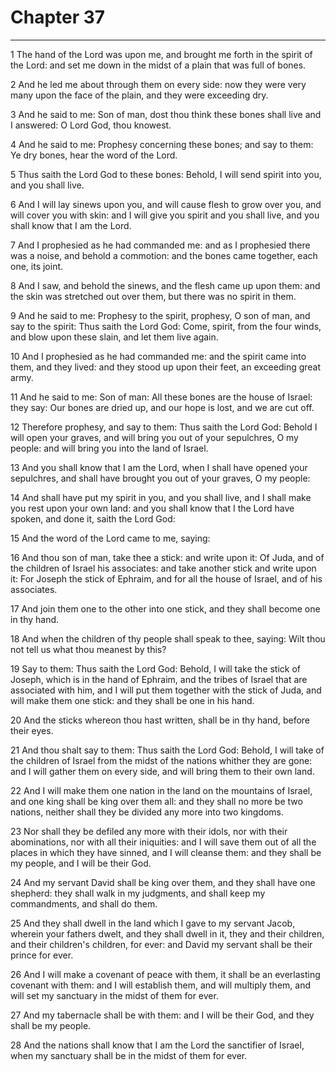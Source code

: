 # Chapter 37

***

1 The hand of the Lord was upon me, and brought me forth in the spirit of the Lord: and set me down in the midst of a plain that was full of bones.

2 And he led me about through them on every side: now they were very many upon the face of the plain, and they were exceeding dry.

3 And he said to me: Son of man, dost thou think these bones shall live and I answered: O Lord God, thou knowest.

4 And he said to me: Prophesy concerning these bones; and say to them: Ye dry bones, hear the word of the Lord.

5 Thus saith the Lord God to these bones: Behold, I will send spirit into you, and you shall live.

6 And I will lay sinews upon you, and will cause flesh to grow over you, and will cover you with skin: and I will give you spirit and you shall live, and you shall know that I am the Lord.

7 And I prophesied as he had commanded me: and as I prophesied there was a noise, and behold a commotion: and the bones came together, each one, its joint.

8 And I saw, and behold the sinews, and the flesh came up upon them: and the skin was stretched out over them, but there was no spirit in them.

9 And he said to me: Prophesy to the spirit, prophesy, O son of man, and say to the spirit: Thus saith the Lord God: Come, spirit, from the four winds, and blow upon these slain, and let them live again.

10 And I prophesied as he had commanded me: and the spirit came into them, and they lived: and they stood up upon their feet, an exceeding great army.

11 And he said to me: Son of man: All these bones are the house of Israel: they say: Our bones are dried up, and our hope is lost, and we are cut off.

12 Therefore prophesy, and say to them: Thus saith the Lord God: Behold I will open your graves, and will bring you out of your sepulchres, O my people: and will bring you into the land of Israel.

13 And you shall know that I am the Lord, when I shall have opened your sepulchres, and shall have brought you out of your graves, O my people:

14 And shall have put my spirit in you, and you shall live, and I shall make you rest upon your own land: and you shall know that I the Lord have spoken, and done it, saith the Lord God:

15 And the word of the Lord came to me, saying:

16 And thou son of man, take thee a stick: and write upon it: Of Juda, and of the children of Israel his associates: and take another stick and write upon it: For Joseph the stick of Ephraim, and for all the house of Israel, and of his associates.

17 And join them one to the other into one stick, and they shall become one in thy hand.

18 And when the children of thy people shall speak to thee, saying: Wilt thou not tell us what thou meanest by this?

19 Say to them: Thus saith the Lord God: Behold, I will take the stick of Joseph, which is in the hand of Ephraim, and the tribes of Israel that are associated with him, and I will put them together with the stick of Juda, and will make them one stick: and they shall be one in his hand.

20 And the sticks whereon thou hast written, shall be in thy hand, before their eyes.

21 And thou shalt say to them: Thus saith the Lord God: Behold, I will take of the children of Israel from the midst of the nations whither they are gone: and I will gather them on every side, and will bring them to their own land.

22 And I will make them one nation in the land on the mountains of Israel, and one king shall be king over them all: and they shall no more be two nations, neither shall they be divided any more into two kingdoms.

23 Nor shall they be defiled any more with their idols, nor with their abominations, nor with all their iniquities: and I will save them out of all the places in which they have sinned, and I will cleanse them: and they shall be my people, and I will be their God.

24 And my servant David shall be king over them, and they shall have one shepherd: they shall walk in my judgments, and shall keep my commandments, and shall do them.

25 And they shall dwell in the land which I gave to my servant Jacob, wherein your fathers dwelt, and they shall dwell in it, they and their children, and their children's children, for ever: and David my servant shall be their prince for ever.

26 And I will make a covenant of peace with them, it shall be an everlasting covenant with them: and I will establish them, and will multiply them, and will set my sanctuary in the midst of them for ever.

27 And my tabernacle shall be with them: and I will be their God, and they shall be my people.

28 And the nations shall know that I am the Lord the sanctifier of Israel, when my sanctuary shall be in the midst of them for ever.


